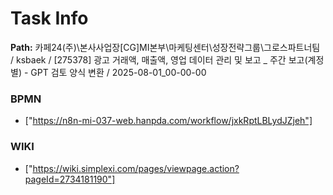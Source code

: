 # Task Info

**Path:** 카페24(주)\본사사업장\[CG]MI본부\마케팅센터\성장전략그룹\그로스파트너팀 / ksbaek / [275378] 광고 거래액, 매출액, 영업 데이터 관리 및 보고 _ 주간 보고(계정별) - GPT 검토 양식 변환 / 2025-08-01_00-00-00

### BPMN
- ["https://n8n-mi-037-web.hanpda.com/workflow/jxkRptLBLydJZjeh"]

### WIKI
- ["https://wiki.simplexi.com/pages/viewpage.action?pageId=2734181190"]

